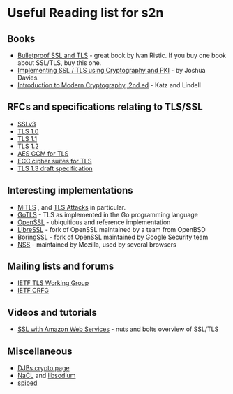 # Useful Reading list for s2n


## Books

* [Bulletproof SSL and TLS](http://www.amazon.com/Bulletproof-SSL-TLS-Understanding-Applications/dp/1907117040/) - great book by Ivan Ristic. If you buy one book about SSL/TLS, buy this one.
* [Implementing SSL / TLS using Cryptography and PKI](http://www.amazon.com/Implementing-SSL-TLS-Using-Cryptography/dp/0470920416/) - by Joshua Davies.
* [Introduction to Modern Cryptography, 2nd ed](http://www.amazon.com/Introduction-Cryptography-Chapman-Network-Security/dp/1466570261/) - Katz and Lindell

## RFCs and specifications relating to TLS/SSL

* [SSLv3](https://tools.ietf.org/html/rfc6101)
* [TLS 1.0](https://tools.ietf.org/html/rfc2246)
* [TLS 1.1](https://tools.ietf.org/html/rfc4346)
* [TLS 1.2](https://tools.ietf.org/html/rfc5246)
* [AES GCM for TLS](https://tools.ietf.org/html/rfc5288)
* [ECC cipher suites for TLS](https://tools.ietf.org/html/rfc4492)
* [TLS 1.3 draft specification](https://github.com/tlswg/tls13-spec)

## Interesting implementations

* [MiTLS](http://www.mitls.org/wsgi/home) , and [TLS Attacks](http://www.mitls.org/wsgi/tls-attacks) in particular. 
* [GoTLS](http://golang.org/pkg/crypto/tls/) - TLS as implemented in the Go programming language
* [OpenSSL](https://www.openssl.org/) - ubiquitious and reference implementation
* [LibreSSL](http://www.libressl.org/) - fork of OpenSSL maintained by a team from OpenBSD
* [BoringSSL](https://boringssl.googlesource.com/boringssl/) - fork of OpenSSL maintained by Google Security team
* [NSS](https://developer.mozilla.org/en-US/docs/Mozilla/Projects/NSS) - maintained by Mozilla, used by several browsers

## Mailing lists and forums

* [IETF TLS Working Group](https://datatracker.ietf.org/wg/tls/charter/)
* [IETF CRFG](http://www.ietf.org/mail-archive/web/cfrg/current/maillist.html) 

## Videos and tutorials

* [SSL with Amazon Web Services](https://www.youtube.com/watch?v=8AODa_AazY4) - nuts and bolts overview of SSL/TLS

## Miscellaneous

* [DJBs crypto page](http://cr.yp.to/crypto.html) 
* [NaCL](http://nacl.cr.yp.to/) and [libsodium](https://github.com/jedisct1/libsodium)
* [spiped](http://www.tarsnap.com/spiped.html) 
